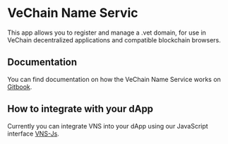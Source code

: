 # VeChain Name Servic

This app allows you to register and manage a .vet domain, for use in VeChain decentralized applications and compatible blockchain browsers.

## Documentation

You can find documentation on how the VeChain Name Service works on [Gitbook](https://vechain-dns.gitbook.io/vns-docs).

## How to integrate with your dApp

Currently you can integrate VNS into your dApp using our JavaScript interface [VNS-Js](https://github.com/Monti/vns-js).

